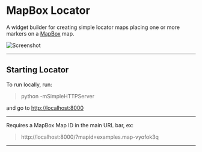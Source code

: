 MapBox Locator
==============

A widget builder for creating simple locator maps placing one or more markers on a [MapBox](http://www.mapbox.com) map.

![Screenshot](http://i.imgur.com/GIbvJuj.png)

---

## Starting Locator

To run locally, run:

> python -mSimpleHTTPServer

and go to [http://localhost:8000](http://localhost:8000)

---

Requires a MapBox Map ID in the main URL bar, ex:

> http://localhost:8000/?mapid=examples.map-vyofok3q

--- 
